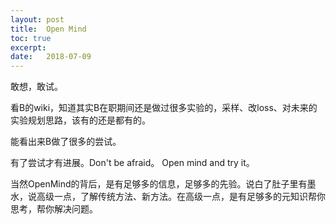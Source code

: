 ```yaml
---
layout: post
title:  Open Mind
toc: true 
excerpt: 
date:   2018-07-09
---
```


敢想，敢试。

看B的wiki，知道其实B在职期间还是做过很多实验的，采样、改loss、对未来的实验规划思路，该有的还是都有的。

能看出来B做了很多的尝试。

有了尝试才有进展。Don't be afraid。 Open mind and try it。

当然OpenMind的背后，是有足够多的信息，足够多的先验。说白了肚子里有墨水，说高级一点，了解传统方法、新方法。在高级一点，是有足够多的元知识帮你思考，帮你解决问题。

